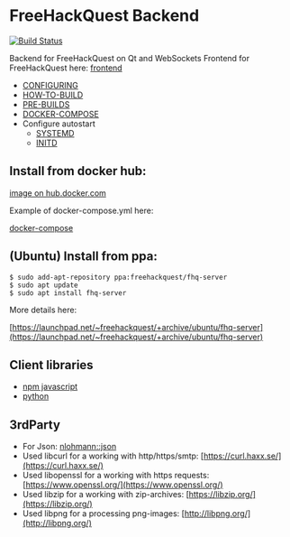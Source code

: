 # FreeHackQuest Backend
[![Build Status](https://travis-ci.org/freehackquest/fhq-server.svg?branch=master)](https://travis-ci.org/freehackquest/fhq-server)

Backend for FreeHackQuest on Qt and WebSockets
Frontend for FreeHackQuest here: [frontend](https://github.com/freehackquest/frontend)

* [CONFIGURING](install/CONFIGURING.md)
* [HOW-TO-BUILD](install/HOW-TO-BUILD.md)
* [PRE-BUILDS](install/PRE-BUILDS.md)
* [DOCKER-COMPOSE](https://github.com/freehackquest/fhq-server/tree/master/install/DOCKER_COMPOSE)
* Configure autostart
	* [SYSTEMD](install/SYSTEMD.md)
	* [INITD](install/INITD.md)

## Install from docker hub:

[image on hub.docker.com](https://hub.docker.com/r/freehackquest/fhq-server)

Example of docker-compose.yml here:

[docker-compose](https://github.com/freehackquest/fhq-server/tree/master/install/DOCKER_COMPOSE)


## (Ubuntu) Install from ppa:

```
$ sudo add-apt-repository ppa:freehackquest/fhq-server
$ sudo apt update
$ sudo apt install fhq-server
```
More details here:

[https://launchpad.net/~freehackquest/+archive/ubuntu/fhq-server](https://launchpad.net/~freehackquest/+archive/ubuntu/fhq-server)

## Client libraries

* [npm javascript](https://www.npmjs.com/package/libfhqcli-web-js)
* [python](https://pypi.org/project/libfhqcli/)

## 3rdParty

* For Json: [nlohmann::json](https://github.com/nlohmann/json)
* Used libcurl for a working with http/https/smtp: [https://curl.haxx.se/](https://curl.haxx.se/)
* Used libopenssl for a working with https requests: [https://www.openssl.org/](https://www.openssl.org/)
* Used libzip for a working with zip-archives: [https://libzip.org/](https://libzip.org/)
* Used libpng for a processing png-images: [http://libpng.org/](http://libpng.org/)

